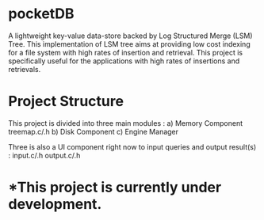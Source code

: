 # pocketDB
A lightweight key-value data-store backed by Log Structured Merge (LSM) Tree.
This implementation of LSM tree aims at providing low cost indexing for a file system with high rates of insertion and retrieval.
This project is specifically useful for the applications with high rates of insertions and retrievals.

# Project Structure
This project is divided into three main modules :
a) Memory Component
    treemap.c/.h
b) Disk Component
c) Engine Manager

Three is also a UI component right now to input queries and output result(s) :
    input.c/.h
    output.c/.h
    
# *This project is currently under development.
